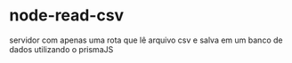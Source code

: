 # node-read-csv
servidor com apenas uma rota que lê arquivo csv e salva em um banco de dados utilizando o prismaJS

